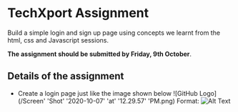 # TechXport Assignment

Build a simple login and sign up page using concepts we learnt from the html, css and Javascript sessions.  

**The assignment should be submitted by Friday, 9th October**.

## Details of the assignment

* Create a login page just like the image shown below
![GitHub Logo](/Screen' 'Shot' '2020-10-07' 'at' '12.29.57' 'PM.png)
Format: ![Alt Text](url)
